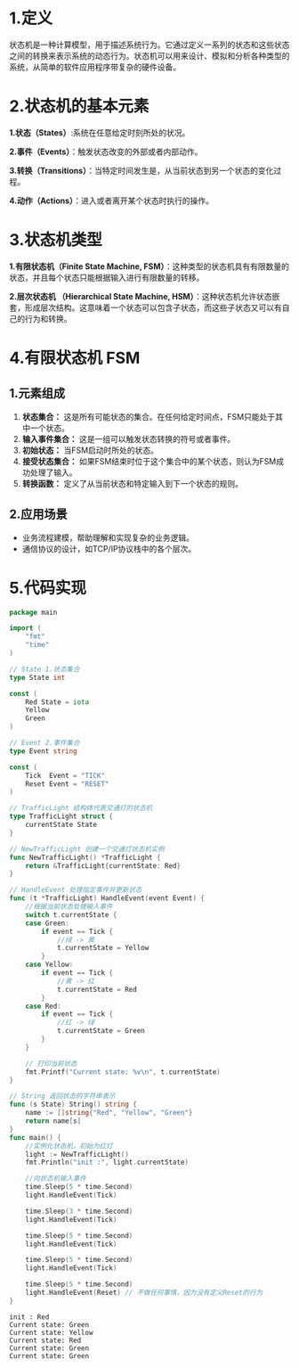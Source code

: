 # 1.定义

状态机是一种计算模型，用于描述系统行为。它通过定义一系列的状态和这些状态之间的转换来表示系统的动态行为。状态机可以用来设计、模拟和分析各种类型的系统，从简单的软件应用程序带复杂的硬件设备。



# 2.状态机的基本元素

**1.状态（States）**:系统在任意给定时刻所处的状况。

**2.事件（Events）**：触发状态改变的外部或者内部动作。

**3.转换（Transitions）**：当特定时间发生是，从当前状态到另一个状态的变化过程。

**4.动作（Actions）**：进入或者离开某个状态时执行的操作。



# 3.状态机类型

**1.有限状态机（Finite State Machine, FSM）**：这种类型的状态机具有有限数量的状态，并且每个状态只能根据输入进行有限数量的转移。

**2.层次状态机 （Hierarchical State Machine, HSM）**：这种状态机允许状态嵌套，形成层次结构。这意味着一个状态可以包含子状态，而这些子状态又可以有自己的行为和转换。





# 4.有限状态机 FSM

## 1.元素组成

1. **状态集合：** 这是所有可能状态的集合。在任何给定时间点，FSM只能处于其中一个状态。
2. **输入事件集合：** 这是一组可以触发状态转换的符号或者事件。
3. **初始状态：** 当FSM启动时所处的状态。
4. **接受状态集合：** 如果FSM结束时位于这个集合中的某个状态，则认为FSM成功处理了输入。
5. **转换函数：** 定义了从当前状态和特定输入到下一个状态的规则。

## 2.应用场景

- 业务流程建模，帮助理解和实现复杂的业务逻辑。
- 通信协议的设计，如TCP/IP协议栈中的各个层次。



# 5.代码实现

```go
package main

import (
	"fmt"
	"time"
)

// State 1.状态集合
type State int

const (
	Red State = iota
	Yellow
	Green
)

// Event 2.事件集合
type Event string

const (
	Tick  Event = "TICK"
	Reset Event = "RESET"
)

// TrafficLight 结构体代表交通灯的状态机
type TrafficLight struct {
	currentState State
}

// NewTrafficLight 创建一个交通灯状态机实例
func NewTrafficLight() *TrafficLight {
	return &TrafficLight{currentState: Red}
}

// HandleEvent 处理指定事件并更新状态
func (t *TrafficLight) HandleEvent(event Event) {
	//根据当前状态处理输入事件
	switch t.currentState {
	case Green:
		if event == Tick {
			//绿 -> 黄
			t.currentState = Yellow
		}
	case Yellow:
		if event == Tick {
			//黄 -> 红
			t.currentState = Red
		}
	case Red:
		if event == Tick {
			//红 -> 绿
			t.currentState = Green
		}
	}

	// 打印当前状态
	fmt.Printf("Current state: %v\n", t.currentState)
}

// String 返回状态的字符串表示
func (s State) String() string {
	name := []string{"Red", "Yellow", "Green"}
	return name[s]
}
func main() {
	//实例化状态机，初始为红灯
	light := NewTrafficLight()
	fmt.Println("init :", light.currentState)

	//向状态机输入事件
	time.Sleep(5 * time.Second)
	light.HandleEvent(Tick)

	time.Sleep(3 * time.Second)
	light.HandleEvent(Tick)

	time.Sleep(5 * time.Second)
	light.HandleEvent(Tick)

	time.Sleep(5 * time.Second)
	light.HandleEvent(Tick)

	time.Sleep(5 * time.Second)
	light.HandleEvent(Reset) // 不做任何事情，因为没有定义Reset的行为
}

```



```shell
init : Red
Current state: Green
Current state: Yellow
Current state: Red
Current state: Green
Current state: Green
```



